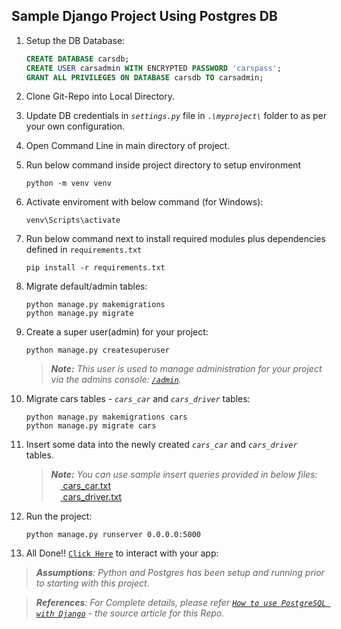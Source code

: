 ## Sample Django Project Using Postgres DB

1. Setup the DB Database:
      ```sql
      CREATE DATABASE carsdb;
      CREATE USER carsadmin WITH ENCRYPTED PASSWORD 'carspass';
      GRANT ALL PRIVILEGES ON DATABASE carsdb TO carsadmin;
      ```
2. Clone Git-Repo into Local Directory.
3. Update DB credentials in _`settings.py`_ file in _`.\myproject\`_ folder to as per your own configuration.
4. Open Command Line in main directory of project.
5. Run below command inside project directory to setup environment
      ```console
      python -m venv venv
      ```
6. Activate enviroment with below command (for Windows):
      ```console
      venv\Scripts\activate
      ```
7. Run below command next to install required modules plus dependencies defined in `requirements.txt`
      ```console
      pip install -r requirements.txt
      ```
8. Migrate default/admin tables:
      ```console
      python manage.py makemigrations
      python manage.py migrate
      ```
9. Create a super user(admin) for your project:
      ```console
      python manage.py createsuperuser
      ```
      > _**Note:** This user is used to manage administration for your project via the admins console: [`/admin`](http://localhost:5000/admin/)._

10. Migrate cars tables - _`cars_car`_ and _`cars_driver`_ tables:
      ```console
      python manage.py makemigrations cars
      python manage.py migrate cars
      ```
11. Insert some data into the newly created _`cars_car`_ and _`cars_driver`_ tables.
    > _**Note:**_ _You can use sample insert queries provided in below files:_     
    > [<img src="https://raw.githubusercontent.com/FortAwesome/Font-Awesome/6.x/svgs/regular/file-lines.svg" width="15" height="15"> cars_car.txt](https://github.com/0xStryK3R/Sample-Django-Postgres-Project-/files/9330911/cars_car_sample_data.txt)     
    > [<img src="https://raw.githubusercontent.com/FortAwesome/Font-Awesome/6.x/svgs/regular/file-lines.svg" width="15" height="15"> cars_driver.txt](https://github.com/0xStryK3R/Sample-Django-Postgres-Project-/files/9330912/cars_driver_sample_data.txt)

12. Run the project:
    ```console
    python manage.py runserver 0.0.0.0:5000
    ```    
13. All Done!! [`Click Here`](http://localhost:5000/cars/1) to interact with your app:

> _**Assumptions**: Python and Postgres has been setup and running prior to starting with this project._

> _**References**: For Complete details, please refer [`How to use PostgreSQL with Django`](https://www.enterprisedb.com/postgres-tutorials/how-use-postgresql-django) - the source article for this Repo._

    
